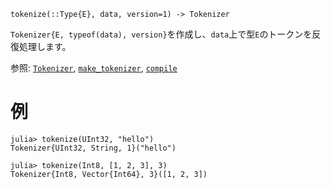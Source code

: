 ```
tokenize(::Type{E}, data, version=1) -> Tokenizer
```

`Tokenizer{E, typeof(data), version}`を作成し、`data`上で型`E`のトークンを反復処理します。

参照: [`Tokenizer`](@ref), [`make_tokenizer`](@ref), [`compile`](@ref)

# 例

```jldoctest
julia> tokenize(UInt32, "hello")
Tokenizer{UInt32, String, 1}("hello")

julia> tokenize(Int8, [1, 2, 3], 3)
Tokenizer{Int8, Vector{Int64}, 3}([1, 2, 3])
```
